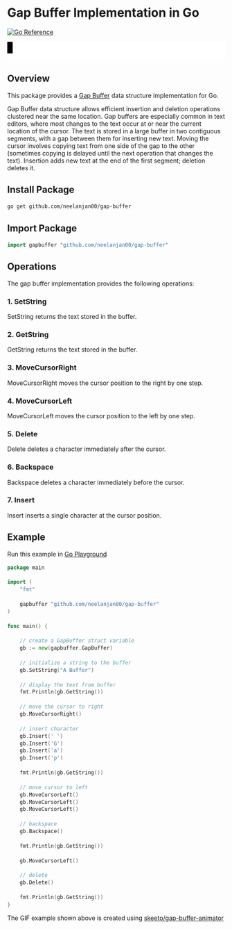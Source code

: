 # Gap Buffer Implementation in Go
[![Go Reference](https://pkg.go.dev/badge/github.com/neelanjan00/gap-buffer.svg)](https://pkg.go.dev/github.com/neelanjan00/gap-buffer)

![Gap Buffer Example](example/example.gif)

## Overview
This package provides a [Gap Buffer](https://en.wikipedia.org/wiki/Gap_buffer) data structure implementation for Go.

Gap Buffer data structure allows efficient insertion and deletion operations clustered near the same location. Gap buffers are especially common in text editors, where most changes to the text occur at or near the current location of the cursor. The text is stored in a large buffer in two contiguous segments, with a gap between them for inserting new text. Moving the cursor involves copying text from one side of the gap to the other (sometimes copying is delayed until the next operation that changes the text). Insertion adds new text at the end of the first segment; deletion deletes it.

## Install Package
```bash
go get github.com/neelanjan00/gap-buffer
```

## Import Package
```go
import gapbuffer "github.com/neelanjan00/gap-buffer"
```

## Operations
The gap buffer implementation provides the following operations:

### 1. SetString
SetString returns the text stored in the buffer.

### 2. GetString
GetString returns the text stored in the buffer.

### 3. MoveCursorRight
MoveCursorRight moves the cursor position to the right by one step.

### 4. MoveCursorLeft
MoveCursorLeft moves the cursor position to the left by one step.

### 5. Delete
Delete deletes a character immediately after the cursor.

### 6. Backspace
Backspace deletes a character immediately before the cursor.

### 7. Insert
Insert inserts a single character at the cursor position.

## Example
Run this example in [Go Playground](https://go.dev/play/p/0phxCYavuMR)
```go
package main

import (
	"fmt"

	gapbuffer "github.com/neelanjan00/gap-buffer"
)

func main() {

	// create a GapBuffer struct variable
	gb := new(gapbuffer.GapBuffer)

	// initialize a string to the buffer
	gb.SetString("A Buffer")

	// display the text from buffer
	fmt.Println(gb.GetString())

	// move the cursor to right
	gb.MoveCursorRight()

	// insert character
	gb.Insert(' ')
	gb.Insert('G')
	gb.Insert('a')
	gb.Insert('p')

	fmt.Println(gb.GetString())

	// move cursor to left
	gb.MoveCursorLeft()
	gb.MoveCursorLeft()
	gb.MoveCursorLeft()

	// backspace
	gb.Backspace()

	fmt.Println(gb.GetString())

	gb.MoveCursorLeft()

	// delete
	gb.Delete()

	fmt.Println(gb.GetString())
}
```

The GIF example shown above is created using [skeeto/gap-buffer-animator](https://github.com/skeeto/gap-buffer-animator) 
